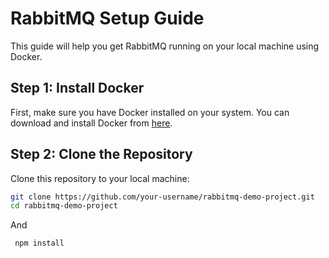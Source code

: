 # RabbitMQ Setup Guide

This guide will help you get RabbitMQ running on your local machine using Docker.

## Step 1: Install Docker

First, make sure you have Docker installed on your system. You can download and install Docker from [here](https://www.docker.com/products/docker-desktop).

## Step 2: Clone the Repository

Clone this repository to your local machine:

```bash
git clone https://github.com/your-username/rabbitmq-demo-project.git
cd rabbitmq-demo-project
```

And

```bash
 npm install
```
